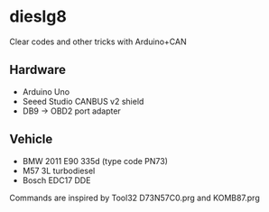 # dieslg8
Clear codes and other tricks with Arduino+CAN

## Hardware
* Arduino Uno
* Seeed Studio CANBUS v2 shield
* DB9 -> OBD2 port adapter

## Vehicle
* BMW 2011 E90 335d (type code PN73)
* M57 3L turbodiesel
* Bosch EDC17 DDE

Commands are inspired by Tool32 D73N57C0.prg and KOMB87.prg
